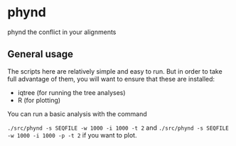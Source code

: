# phynd
phynd the conflict in your alignments


## General usage

The scripts here are relatively simple and easy to run. But in order to take full advantage of them, you will want to ensure that these are installed:
 - iqtree (for running the tree analyses)
 - R (for plotting)

You can run a basic analysis with the command

`./src/phynd -s SEQFILE -w 1000 -i 1000 -t 2`
and
`./src/phynd -s SEQFILE -w 1000 -i 1000 -p -t 2`
if you want to plot. 

